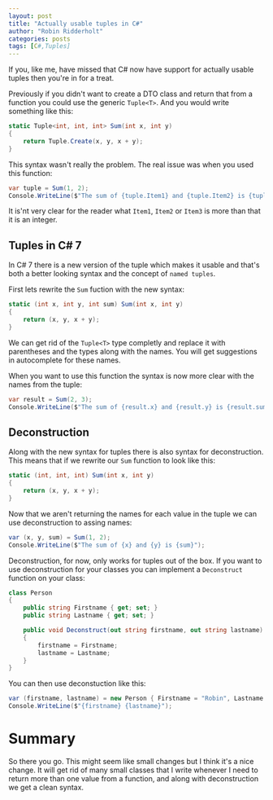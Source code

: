```yaml
---
layout: post
title: "Actually usable tuples in C#"
author: "Robin Ridderholt"
categories: posts
tags: [C#,Tuples]
---
```


If you, like me, have missed that C# now have support for actually usable tuples then you're in for a treat.

Previously if you didn't want to create a DTO class and return that from a function you could use the generic `Tuple<T>`. And you would write something like this:

```csharp
static Tuple<int, int, int> Sum(int x, int y)
{
    return Tuple.Create(x, y, x + y);
}
```

This syntax wasn't really the problem. The real issue was when you used this function:

```csharp
var tuple = Sum(1, 2);
Console.WriteLine($"The sum of {tuple.Item1} and {tuple.Item2} is {tuple.Item3}");
```

It is'nt very clear for the reader what `Item1`, `Item2` or `Item3` is more than that it is an integer.

## Tuples in C# 7

In C# 7 there is a new version of the tuple which makes it usable and that's both a better looking syntax and the concept of `named tuples`.

First lets rewrite the `Sum` fuction with the new syntax:

```csharp
static (int x, int y, int sum) Sum(int x, int y)
{
    return (x, y, x + y);
}
```

We can get rid of the `Tuple<T>` type completly and replace it with parentheses and the types along with the names. You will get suggestions in autocomplete for these names.

When you want to use this function the syntax is now more clear with the names from the tuple:

```csharp
var result = Sum(2, 3);
Console.WriteLine($"The sum of {result.x} and {result.y} is {result.sum}");
```

## Deconstruction

Along with the new syntax for tuples there is also syntax for deconstruction. This means that if we rewrite our `Sum` function to look like this:

```csharp
static (int, int, int) Sum(int x, int y)
{
    return (x, y, x + y);
}
```

Now that we aren't returning the names for each value in the tuple we can use deconstruction to assing names:

```csharp
var (x, y, sum) = Sum(1, 2);
Console.WriteLine($"The sum of {x} and {y} is {sum}");
```

Deconstruction, for now, only works for tuples out of the box. If you want to use deconstruction for your classes you can implement a `Deconstruct` function on your class:

```csharp
class Person
{
    public string Firstname { get; set; }
    public string Lastname { get; set; }

    public void Deconstruct(out string firstname, out string lastname)
    {
        firstname = Firstname;
        lastname = Lastname;
    }
}
```

You can then use deconstuction like this:

```csharp
var (firstname, lastname) = new Person { Firstname = "Robin", Lastname = "Ridderholt" };
Console.WriteLine($"{firstname} {lastname}");
```

# Summary

So there you go. This might seem like small changes but I think it's a nice change. It will get rid of many small classes that I write whenever I need to return more than one value from a function, and along with deconstruction we get a clean syntax.
